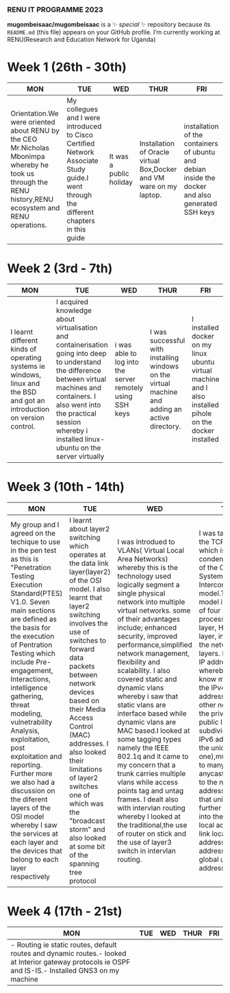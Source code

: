 ### RENU IT PROGRAMME 2023
**mugombeisaac/mugombeisaac** is a ✨ _special_ ✨ repository because its `README.md` (this file) appears on your GitHub profile.
 I’m currently working  at RENU(Research and Education Network for Uganda)
# Week 1 (26th - 30th)
| MON | TUE | WED | THUR | FRI |
| --- | --- | --- | --- | --- |
| Orientation.We were oriented about RENU by the CEO Mr.Nicholas Mbonimpa whereby he took us through the RENU history,RENU ecosystem and RENU operations. | My collegues and I were introduced to Cisco Certified Network Associate Study guide.I went through the different chapters in this guide | It was a public holiday | Installation of Oracle virtual Box,Docker and VM ware on my laptop. | installation of the containers of ubuntu and debian inside the docker and also generated SSH keys | 
# Week 2 (3rd - 7th)
| MON | TUE | WED | THUR | FRI |
| --- | ---- | ---- | ---- | ---- | 
| I  learnt different kinds of operating systems ie windows, linux and the BSD and got an introduction on version control. | I acquired knowledge about virtualisation and containerisation going into deep to understand the difference between virtual machines and containers. I also went into the practical session whereby i installed linux-ubuntu on the server virtually | i was able to log into the server remotely using SSH keys | I was successful with installing windows on the virtual machine and adding an active directory. | I installed docker on my linux ubuntu virtual machine and I also installed pihole on the docker installed  
# Week 3 (10th - 14th)
| MON | TUE | WED | THUR | FRI |
| ---- | ---- | --- | ---- | --- |
| My group and I agreed on the techique to use in the pen test as this is  "Penetration Testing Execution Standard(PTES) V1.0. Seven main sections are defined as the basis for the execution of Pentration Testing which include Pre-engagement, Interactions, intelligence gathering, threat modeling, vulnetrability Analysis, exploitation, post exploitation and reporting. Further more we also had a discussion on the diferent layers of the OSI model whereby I saw the services at each layer and the devices that belong to each layer respectively | I learnt about layer2 switching which operates at the data link layer(layer2) of the OSI model.  I also learnt that layer2 switching involves the use of switches to forward data packets between network devices based on their Media Access Control (MAC) addresses. I also looked their limitations of layer2 switches one of which was the "broadcast storm"  and also looked at some bit of the spanning tree protocol | I was introdued to VLANs( Virtual Local Area Networks) whereby this is the technology used logically segment a single physical network into multiple virtual networks. some of their advantages include; enhanced security, improved performance,simplified network management, flexibility and scalability. I also covered static and dynamic vlans whereby i saw that static vlans are interface based while dynamic vlans are MAC based.I looked at some tagging types namely the IEEE 802.1q and it came to my concern that a trunk carries multiple vlans while access points tag and untag frames. I dealt also with intervlan routing whereby I looked at the traditional,the use of router on stick and the use of layer3 switch in intervlan routing. | I was taken through the TCP/IP model which is actually a condensed version of the OSI (Open Systems Interconnection) model.The TCP/IP model is composed of four layers ie process/application layer, Host-to Host layer, internet and the network acces layers. I also leanrt IP addressing whereby I got to know more about the IPv4 and IPv6 addresses. On the other note were the the private and public IPs, subdivided the IPv6 addresses into the unicast(one to one),multicast(one to many) and anycast (connect to the nearest host) addresses. I saw that unicast is further subdivided into the unique local addresses, link local addresses,special addresses and global unicast addresses. | i have dealt more with some research of the project |

# Week 4 (17th - 21st)
| MON | TUE | WED | THUR | FRI |
| --- | --- | --- | --- | --- |
|- Routing ie static routes, default routes and dynamic routes.- looked at Interior gateway protocols ie OSPF and IS-IS.- Installed GNS3 on my machine |



